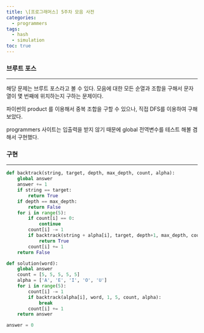 ```yaml
---
title: \[프로그래머스] 5주차 모음 사전
categories: 
  - programmers
tags:
  - hash
  - simulation
toc: true
---
```

### 브루트 포스

---

해당 문제는 브루트 포스라고 볼 수 있다. 모음에 대한 모든 순열과 조합을 구해서 문자열이 몇 번째에 위치하는지 구하는 문제이다.

파이썬의 product 를 이용해서 중복 조합을 구할 수 있으나, 직접 DFS를 이용하여 구해보았다.

programmers 사이트는 입출력을 받지 않기 때문에 global 전역변수를 테스트 해볼 겸 해서 구현했다.

### 구현

---

```python
def backtrack(string, target, depth, max_depth, count, alpha):
    global answer
    answer += 1
    if string == target:
        return True
    if depth == max_depth:
        return False
    for i in range(5):
        if count[i] == 0:
            continue
        count[i] -= 1
        if backtrack(string + alpha[i], target, depth+1, max_depth, count, alpha):
            return True
        count[i] += 1
    return False

def solution(word):
    global answer
    count = [5, 5, 5, 5, 5]
    alpha = ['A', 'E', 'I', 'O', 'U']
    for i in range(5):
        count[i] -= 1
        if backtrack(alpha[i], word, 1, 5, count, alpha):
            break
        count[i] += 1
    return answer

answer = 0
```